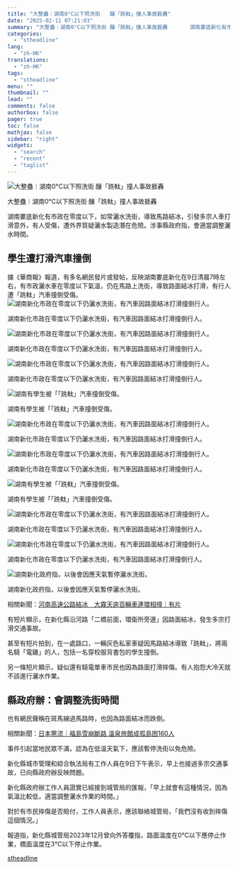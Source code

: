```yaml
---
title: "大整蠱︱湖南0°C以下照洗街   釀「跣軚」撞人事故捱轟"
date: "2025-02-11 07:21:03"
summary: "大整蠱︱湖南0°C以下照洗街 釀「跣軚」撞人事故捱轟       湖南婁底新化有市政在零度以..."
categories:
  - "stheadline"
lang:
  - "zh-HK"
translations:
  - "zh-HK"
tags:
  - "stheadline"
menu: ""
thumbnail: ""
lead: ""
comments: false
authorbox: false
pager: true
toc: false
mathjax: false
sidebar: "right"
widgets:
  - "search"
  - "recent"
  - "taglist"
---
```


![大整蠱︱湖南0°C以下照洗街 釀「跣軚」撞人事故捱轟](https://image.stheadline.com/f/680p0/0x0/100/none/7db9f52ca4876175187dd68ddd196aa1/stheadline/inewsmedia/20250210/_2025021019300889587.jpg)

大整蠱︱湖南0°C以下照洗街 釀「跣軚」撞人事故捱轟




湖南婁底新化有市政在零度以下，如常灑水洗街，導致馬路結冰，引發多宗人車打滑意外，有人受傷，遭外界質疑灑水製造潛在危險。涉事縣政府指，會適當調整灑水時間。

學生遭打滑汽車撞倒
---------

據《華商報》報道，有多名網民發片或發帖，反映湖南婁底新化在9日清晨7時左右，有市政灑水車在零度以下氣溫，仍在馬路上洗街，導致路面結冰打滑，有行人遭「跣軚」汽車撞倒受傷。
 ![湖南新化市政在零度以下仍灑水洗街，有汽車因路面結冰打滑撞倒行人。](https://image.hkhl.hk/f/1024p0/0x0/100/none/21f72df87aa83d3b30968ac5b733e9dc/2025-02/415541512.JPG)


湖南新化市政在零度以下仍灑水洗街，有汽車因路面結冰打滑撞倒行人。



 ![湖南新化市政在零度以下仍灑水洗街，有汽車因路面結冰打滑撞倒行人。](https://image.hkhl.hk/f/1024p0/0x0/100/none/0eb4476eb9c1b07bedf89f41bc32e181/2025-02/456456564.JPG)


湖南新化市政在零度以下仍灑水洗街，有汽車因路面結冰打滑撞倒行人。



 ![湖南新化市政在零度以下仍灑水洗街，有汽車因路面結冰打滑撞倒行人。](https://image.hkhl.hk/f/1024p0/0x0/100/none/ebc123d52ec9c8b0cbe5e84664eab7c9/2025-02/54145665.JPG)


湖南新化市政在零度以下仍灑水洗街，有汽車因路面結冰打滑撞倒行人。



 ![湖南有學生被「「跣軚」汽車撞倒受傷。](https://image.hkhl.hk/f/1024p0/0x0/100/none/861efe117dbd25a9030af29a4ec4dfc6/2025-02/54_0.jpg)


湖南有學生被「「跣軚」汽車撞倒受傷。



 ![湖南新化市政在零度以下仍灑水洗街，有汽車因路面結冰打滑撞倒行人。](https://image.hkhl.hk/f/1024p0/0x0/100/none/496af134eb5167e1a65f8e488ef5b391/2025-02/415125532.JPG)


湖南新化市政在零度以下仍灑水洗街，有汽車因路面結冰打滑撞倒行人。



 ![湖南新化市政在零度以下仍灑水洗街，有汽車因路面結冰打滑撞倒行人。](https://image.hkhl.hk/f/1024p0/0x0/100/none/969eab46be9718e0e485dfaaf515efb9/2025-02/55_0.jpg)


湖南新化市政在零度以下仍灑水洗街，有汽車因路面結冰打滑撞倒行人。



 ![湖南有學生被「「跣軚」汽車撞倒受傷。](https://image.hkhl.hk/f/1024p0/0x0/100/none/d152638df7ffa4fc163bc07ac86fbfc4/2025-02/53_1.png)


湖南有學生被「「跣軚」汽車撞倒受傷。



 ![湖南新化市政在零度以下仍灑水洗街，有汽車因路面結冰打滑撞倒行人。](https://image.hkhl.hk/f/1024p0/0x0/100/none/235330a86c135f3cbbac85100e369faa/2025-02/48545456.JPG)


湖南新化市政在零度以下仍灑水洗街，有汽車因路面結冰打滑撞倒行人。



 ![湖南新化市政在零度以下仍灑水洗街，有汽車因路面結冰打滑撞倒行人。](https://image.hkhl.hk/f/1024p0/0x0/100/none/e05e23f46477c8064db8cddf17d9eaf0/2025-02/5415456.JPG)


湖南新化市政在零度以下仍灑水洗街，有汽車因路面結冰打滑撞倒行人。



 ![湖南新化政府指，以後會因應天氣暫停灑水洗街。](https://image.hkhl.hk/f/1024p0/0x0/100/none/1c7111e6c40a76aa3baca95706ab92b4/2025-02/56_0.jpg)


湖南新化政府指，以後會因應天氣暫停灑水洗街。




相關新聞：[河南高速公路結冰　大霧天逾百輛車連環相撞｜有片](https://www.stheadline.com/realtime-china/3425918/%E6%B2%B3%E5%8D%97%E9%AB%98%E9%80%9F%E5%85%AC%E8%B7%AF%E7%B5%90%E5%86%B0%E5%A4%A7%E9%9C%A7%E5%A4%A9%E9%80%BE%E7%99%BE%E8%BC%9B%E8%BB%8A%E9%80%A3%E7%92%B0%E7%9B%B8%E6%92%9E%E6%9C%89%E7%89%87)

有短片顯示，在新化縣沿河路「二橋前面，環衛所旁邊」因路面結冰，發生多宗打滑交通事故。

甚至有短片拍到，在一處路口，一輛灰色私家車疑因馬路結冰導致「跣軚」，將兩名騎「電雞」的人，包括一名穿校服背書包的學生撞倒。

另一條短片顯示，疑似還有騎電單車市民也因為路面打滑摔傷。有人抱怨大冷天就不該進行灑水作業。

縣政府辦：會調整洗街時間
------------

也有網民聲稱在斑馬線過馬路時，也因為路面結冰而跌倒。  

  

相關新聞：[日本寒流｜福島雪崩斷路 溫泉旅館成孤島困160人](https://www.stheadline.com/realtime-world/3427296/%E6%97%A5%E6%9C%AC%E5%AF%92%E6%B5%81%E7%A6%8F%E5%B3%B6%E9%9B%AA%E5%B4%A9%E6%96%B7%E8%B7%AF-%E6%BA%AB%E6%B3%89%E6%97%85%E9%A4%A8%E6%88%90%E5%AD%A4%E5%B3%B6%E5%9B%B0160%E4%BA%BA)

事件引起當地民眾不滿，認為在低溫天氣下，應該暫停洗街以免危險。

新化縣城市管理和綜合執法局有工作人員在9日下午表示，早上也接過多宗交通事故，已向縣政府辦反映問題。

新化縣政府辦工作人員證實已經接到城管局的匯報，「早上就會有這種情況，因為氣溫比較低，適當調整灑水作業的時間。」

對於有市民摔傷是否賠付，工作人員表示，應該聯絡城管局，「我們沒有收到摔傷這個情況。」

報道指，新化縣城管局2023年12月曾向外答覆指，路面溫度在0℃以下應停止作業，橋面溫度在3℃以下停止作業。

[stheadline](https://std.stheadline.com/realtime/article/2051913/即時-中國-大整蠱︱湖南0°C以下照洗街-釀-跣軚-撞人事故捱轟)
